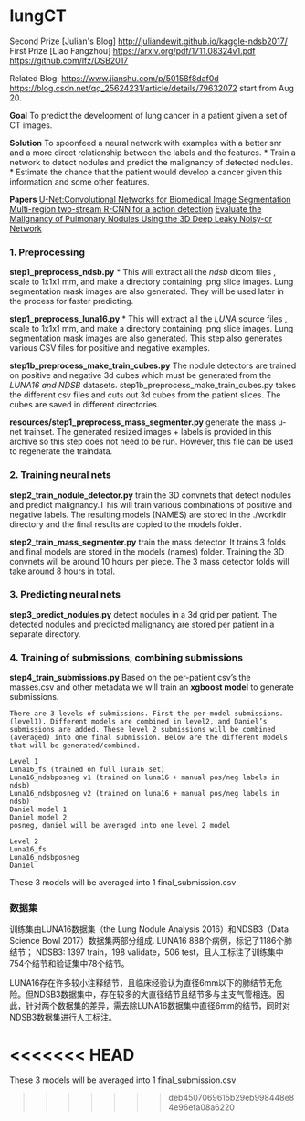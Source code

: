 # lungCT

Second Prize [Julian's Blog] http://juliandewit.github.io/kaggle-ndsb2017/
First  Prize [Liao Fangzhou] https://arxiv.org/pdf/1711.08324v1.pdf   
                             https://github.com/lfz/DSB2017

Related Blog: https://www.jianshu.com/p/50158f8daf0d    
              https://blog.csdn.net/qq_25624231/article/details/79632072
start from Aug 20.

**Goal**
To predict the development of lung cancer in a patient given a set of CT images.

**Solution**
To spoonfeed a neural network with examples with a better snr and a more direct relationship between the labels and the features. 
	* Train a network to detect nodules and predict the malignancy of detected nodules.
	* Estimate the chance that the patient would develop a cancer given this information and some other features.

**Papers**
 [U-Net:Convolutional Networks for Biomedical Image Segmentation](https://pdfs.semanticscholar.org/0704/5f87709d0b7b998794e9fa912c0aba912281.pdf)
 [Multi-region two-stream R-CNN for a action detection](https://hal.inria.fr/hal-01349107v2/document)
 [Evaluate the Malignancy of Pulmonary Nodules Using the 3D Deep Leaky Noisy-or Network](https://arxiv.org/pdf/1711.08324v1.pdf)




### 1. Preprocessing 

**step1_preprocess_ndsb.py**
	* This will extract all the *ndsb* dicom files , scale to 1x1x1 mm, and make a directory containing .png slice images. Lung segmentation mask images are also generated. They will be used later in the process for faster predicting.

**step1_preprocess_luna16.py**
	* This will extract all the *LUNA* source files , scale to 1x1x1 mm, and make a directory containing .png slice images. Lung segmentation mask images are also generated. This step also generates various CSV files for positive and negative examples.

**step1b_preprocess_make_train_cubes.py**
	The nodule detectors are trained on positive and negative 3d cubes which must be generated from the *LUNA16 and NDSB* datasets. step1b_preprocess_make_train_cubes.py takes the different csv files and cuts out 3d cubes from the patient slices. The cubes are saved in different directories. 

**resources/step1_preprocess_mass_segmenter.py** 
	generate the mass u-net trainset. The generated resized images + labels is provided in this archive so this step does not need to be run. However, this file can be used to regenerate the traindata.


### 2. Training neural nets

**step2_train_nodule_detector.py**
	train the 3D convnets that detect nodules and predict malignancy.T his will train various combinations of positive and negative labels. The resulting models (NAMES) are stored in the ./workdir directory and the final results are copied to the models folder.

**step2_train_mass_segmenter.py**
	train the mass detector. It trains 3 folds and final models are stored in the models (names) folder. Training the 3D convnets will be around 10 hours per piece. The 3 mass detector folds will take around 8 hours in total.


### 3. Predicting neural nets

**step3_predict_nodules.py**
	 detect nodules in a 3d grid per patient. The detected nodules and predicted malignancy are stored per patient in a separate directory. 


### 4. Training of submissions, combining submissions

**step4_train_submissions.py**
	Based on the per-patient csv’s the masses.csv and other metadata we will train an **xgboost model** to generate submissions. 

	There are 3 levels of submissions. First the per-model submissions. (level1). Different models are combined in level2, and Daniel’s submissions are added. These level 2 submissions will be combined (averaged) into one final submission. Below are the different models that will be generated/combined.

	Level 1
	Luna16_fs (trained on full luna16 set)
	Luna16_ndsbposneg v1 (trained on luna16 + manual pos/neg labels in ndsb)
	Luna16_ndsbposneg v2 (trained on luna16 + manual pos/neg labels in ndsb)
	Daniel model 1
	Daniel model 2
	posneg, daniel will be averaged into one level 2 model

	Level 2
	Luna16_fs
	Luna16_ndsbposneg
	Daniel
These 3 models will be averaged into 1 final_submission.csv


### 数据集
训练集由LUNA16数据集（the Lung Nodule Analysis 2016）和NDSB3（Data Science Bowl 2017）数据集两部分组成.
LUNA16 888个病例，标记了1186个肺结节；
NDSB3: 1397 train，198 validate，506 test，且人工标注了训练集中754个结节和验证集中78个结节。

LUNA16存在许多较小注释结节，且临床经验认为直径6mm以下的肺结节无危险。但NDSB3数据集中，存在较多的大直径结节且结节多与主支气管相连。因此，针对两个数据集的差异，需去除LUNA16数据集中直径6mm的结节，同时对NDSB3数据集进行人工标注。

<<<<<<< HEAD
=======
These 3 models will be averaged into 1 final_submission.csv
>>>>>>> deb4507069615b29eb998448e84e96efa08a6220
